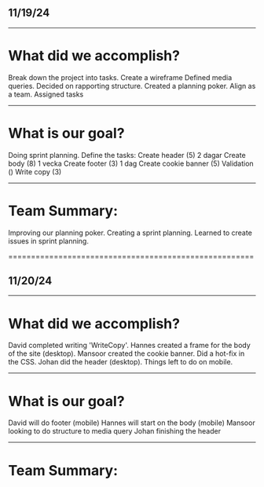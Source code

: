 ## 11/19/24

__________________________________________________
# What did we accomplish?

Break down the project into tasks.
Create a wireframe
Defined media queries.
Decided on rapporting structure.
Created a planning poker.
Align as a team.
Assigned tasks


__________________________________________________

# What is our goal?

Doing sprint planning.
Define the tasks:
    Create header (5) 2 dagar
    Create body (8) 1 vecka
    Create footer (3) 1 dag
    Create cookie banner (5)
    Validation ()
    Write copy (3)


__________________________________________________

# Team Summary:

Improving our planning poker.
Creating a sprint planning.
Learned to create issues in sprint planning.




======================================================


## 11/20/24

__________________________________________________
# What did we accomplish?

David completed writing 'WriteCopy'.
Hannes created a frame for the body of the site (desktop).
Mansoor created the cookie banner. Did a hot-fix in the CSS.
Johan did the header (desktop). Things left to do on mobile.


__________________________________________________

# What is our goal?

David will do footer (mobile)
Hannes will start on the body (mobile)
Mansoor looking to do structure to media query
Johan finishing the header

__________________________________________________

# Team Summary:


